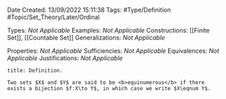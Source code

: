 <div class="topSpace"></div>

Date Created: 13/09/2022 15:11:38
Tags: #Type/Definition #Topic/Set_Theory/Later/Ordinal

Types: <i>Not Applicable</i>
Examples: <i>Not Applicable</i>
Constructions: [[Finite Set]], [[Countable Set]]
Generalizations: <i>Not Applicable</i>

Properties: <i>Not Applicable</i>
Sufficiencies: <i>Not Applicable</i>
Equivalences: <i>Not Applicable</i>
Justifications: <i>Not Applicable</i>

``` ad-Definition
title: Definition.

Two sets $X$ and $Y$ are said to be <b>equinumerous</b> if there exists a bijection $f:X\to Y$, in which case we write $X\eqnum Y$.

```
